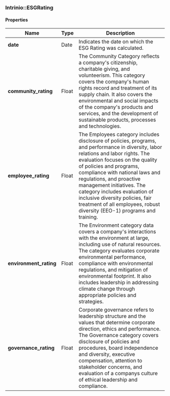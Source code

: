 

[//]: # (CLASS:Intrinio::ESGRating)

[//]: # (KIND:object)

### Intrinio::ESGRating

#### Properties

[//]: # (START_DEFINITION)

Name | Type | Description
------------ | ------------- | -------------
**date** | Date | Indicates the date on which the ESG Rating was calculated. &nbsp;
**community_rating** | Float | The Community Category reflects a company&#39;s citizenship, charitable giving, and volunteerism. This category covers the company&#39;s human rights record and treatment of its supply chain. It also covers the environmental and social impacts of the company&#39;s products and services, and the development of sustainable products, processes and technologies. &nbsp;
**employee_rating** | Float | The Employees category includes disclosure of policies, programs, and performance in diversity, labor relations and labor rights. The evaluation focuses on the quality of policies and programs, compliance with national laws and regulations, and proactive management initiatives. The category includes evaluation of inclusive diversity policies, fair treatment of all employees, robust diversity (EEO-1) programs and training. &nbsp;
**environment_rating** | Float | The Environment category data covers a company&#39;s interactions with the environment at large, including use of natural resources. The category evaluates corporate environmental performance, compliance with environmental regulations, and mitigation of environmental footprint. It also includes leadership in addressing climate change through appropriate policies and strategies. &nbsp;
**governance_rating** | Float | Corporate governance refers to leadership structure and the values that determine corporate direction, ethics and performance. The Governance category covers disclosure of policies and procedures, board independence and diversity, executive compensation, attention to stakeholder concerns, and evaluation of a companys culture of ethical leadership and compliance. &nbsp;

[//]: # (END_DEFINITION)



